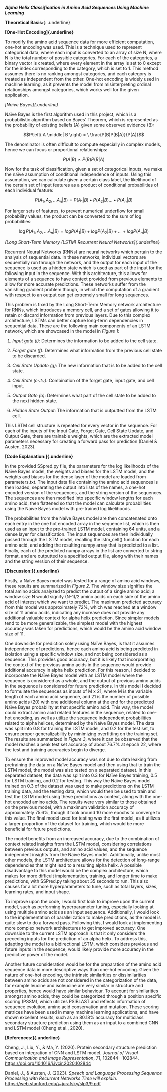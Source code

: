 ***Alpha Helix Classification in Amino Acid Sequences Using Machine
Learning***

**Theoretical Basis:**{: .underline}

**[One-Hot Encoding]{.underline}**

To modify the amino acid sequence data for more efficient computation,
one-hot encoding was used. This is a technique used to represent
categorical data, where each input is converted to an array of size N,
where N is the total number of possible categories. For each of the
categories, a binary vector is created, where every element in the array
is set to 0 except for the index corresponding to the category, which is
set to 1. This method assumes there is no ranking amongst categories,
and each category is treated as independent from the other. One-hot
encoding is widely used in machine learning, as it prevents the model
from misinterpreting ordinal relationships amongst categories, which
works well for the given application.

*[Naïve Bayes]{.underline}*

Naïve Bayes is the first algorithm used in this project, which is a
probabilistic algorithm based on Bayes' Theorem, which is represented as
the probability of existing beliefs (A) given some observed evidence
(B):

$$P\left( A \middle| B \right) = \ \frac{P(B)P(B|A)}{P(A)}$$

The denominator is often difficult to compute especially in complex
models, hence we can focus or proportional relationships:

$$P\left( A \middle| B \right) \propto P(B)P(B|A)$$

Now for the task of classification, given a set of categorical inputs,
we make the naïve assumption of conditional independence of inputs.
Using this assumption, we can calculate given a certain class label, the
likelihood of the certain set of input features as a product of
conditional probabilities of each individual feature:

$$P\left( A_{1},A_{2},\ldots A_{n} \middle| B \right) = P\left( A_{1} \middle| B \right) \bullet P\left( A_{2} \middle| B \right)\ldots \bullet P\left( A_{n} \middle| B \right)$$

For larger sets of features, to prevent numerical underflow for small
probability values, the product can be converted to the sum of log
probabilities:

$$\log{P\left( A_{1},A_{2},\ldots A_{n} \middle| B \right)} = logP\left( A_{1} \middle| B \right) + logP\left( A_{2} \middle| B \right) + ..\  + logP(A_{n}|B)$$

*[Long Short-Term Memory (LSTM) Recurrent Neural Networks]{.underline}*

Recurrent Neural Networks (RNNs) are neural networks which pertain to
the analysis of sequential data. In these networks, individual vectors
are sequentially run through the network, and the output for each input
of the sequence is used as a hidden state which is used as part of the
input for the following input in the sequence. With this architecture,
this allows for elements of a sequence to have context provided from
previous elements to allow for more accurate predictions. These networks
suffer from the vanishing gradient problem though, in which the
computation of a gradient with respect to an output can get extremely
small for long sequences.

This problem is fixed by the Long Short-Term Memory network architecture
for RNNs, which introduces a memory cell, and a set of gates allowing it
to retain or discard information from previous layers. Due to this
complex architecture, LSTMs can better capture long-term dependencies in
sequential data. These are the following main components of an LSTM
network, which are showcased in the model in *Figure 1*:

1.  *Input gate (i):* Determines the information to be added to the cell
    state.

2.  *Forget gate (f):* Determines what information from the previous
    cell state to be discarded.

3.  *Cell State Update (g)*: The new information that is to be added to
    the cell state.

4.  *Cell State (c~t~):* Combination of the forget gate, input gate, and
    cell input.

5.  *Output Gate (o)*: Determines what part of the cell state to be
    added to the next hidden state.

6.  *Hidden State Output*: The information that is outputted from the
    LSTM cell.

This LSTM cell structure is repeated for every vector in the sequence.
For each of the inputs of the Input Gate, Forget Gate, Cell State
Update, and Output Gate, there are trainable weights, which are the
extracted model parameters necessary for creating a forward pass for
prediction (Daniel & Austen, 2023).

**[Code Explanation:]{.underline}**

In the provided SSpred.py file, the parameters for the log likelihoods
of the Naïve Bayes model, the weights and biases for the LSTM model, and
the weights and biases for the dense layer of the model are loaded from
parameters.txt. The input data file containing the amino acid sequences
is then loaded, separating the output into lists of the names, a one-hot
encoded version of the sequences, and the string version of the
sequences. The sequences are then modified into specific window lengths
for each amino acid, then flattened so that the model can calculate
probabilities using the Naïve Bayes model with pre-trained log
likelihoods.

The probabilities from the Naïve Bayes model are then concatenated onto
each entry in the one hot encoded array in the sequence list, which is
then used as an input to the pre-trained LSTM model, containing 64
units, and a dense layer for classification. The input sequences are
then individually passed through the LSTM model, recalling the
lstm_cell() function for each amino acid, and adding the resulting numpy
array that is predicted to a list. Finally, each of the predicted numpy
arrays in the list are converted to string format, and are outputted to
a specified output file, along with their names and the string version
of their sequence.

**[Discussion:]{.underline}**

Firstly, a Naïve Bayes model was tested for a range of amino acid
windows, these results are summarized in *Figure 2*. The window size
signifies the total amino acids analyzed to predict the output of a
single amino acid; a window size N would signify (N-1)/2 amino acids on
each side of the amino acid of interest which we want to predict. The
maximum predicted accuracy from this model was approximately 72%, which
was reached at a window size of 11 amino acids, indicating any increase
does not provide any additional valuable context for alpha helix
prediction. Since simpler models tend to be more generalizable, the
simplest model with the highest accuracy was taken for predictions,
which would be the amino acid window size of 11.

One downside for prediction solely using Naïve Bayes, is that it assumes
independence of predictions, hence each amino acid is being predicted in
isolation using a specific window size, and not being considered as a
sequence. This provides good accuracy, but it is likely that
incorporating the context of the previous amino acids in the sequence
would provide additional accuracy in alpha helix prediction. For this
reason, I decided to incorporate the Naïve Bayes model with an LSTM
model where the sequence is considered as a whole, and the output of
previous amino acids in the sequence is considered for future
predictions. In this model I decided to formulate the sequences as
inputs of M x 21, where M is the variable length of each amino acid
sequence, and 21 is the number of possible amino acids (20) with one
additional column at the end for the predicted Naïve Bayes probability
at that specific amino acid. This way, the model could extract amino
acid related features in the sequence, related to one-hot encoding, as
well as utilize the sequence independent probabilities related to alpha
helices, determined by the Naïve Bayes model. The data was split into
0.8 for training the LSTM model, and 0.2 for the test set, to ensure
proper generalizability by minimizing overfitting on the training set.
The results are summarized in *Figure 3*, where it can be observed that
the model reaches a peak test set accuracy of about 76.7% at epoch 22,
where the test and training accuracies begin to diverge.

To ensure the improved model accuracy was not due to data leaking from
pretraining the data on a Naïve Bayes model and then using that to train
the LSTM model, the model was also tested on a separated dataset. In
this separated dataset, the data was split into 0.3 for Naïve Bayes
training, 0.5 for LSTM training, and 0.2 for testing. This way the Naïve
Bayes model trained on 0.3 of the dataset was used to make predictions
on the LSTM training data, and the testing data, which would then be
used to train and test the LSTM model using these predictions as
context, along with the one-hot encoded amino acids. The results were
very similar to those obtained on the previous model, with a maximum
validation accuracy of approximately 75.6%, though it took around 10
more epochs to converge to this value. The final model used for testing
was the first model, as it utilizes a larger proportion of the dataset
for training, which would be more beneficial for future predictions.

The model benefits from an increased accuracy, due to the combination of
context related insights from the LSTM model, considering correlations
between previous outputs, and amino acid values, and the sequence
independent insights from the Naïve Bayes model. Additionally, unlike
most other models, the LSTM architecture allows for the detection of
long-range dependencies that might lead to a resulting alpha helix. A
possible disadvantage to this model would be the complex architecture,
which makes for more difficult implementation, training, and longer time
to make predictions, with SSPred.py taking about 35 seconds to run. This
also causes for a lot more hyperparameters to tune, such as total
layers, sizes, learning rates, and input shape.

To improve upon the code, I would first look to improve upon the current
model, such as performing hyperparameter tuning, especially looking at
using multiple amino acids as an input sequence. Additionally, I would
look to the implementation of parallelization to make predictions, as
the model is quite slow to do a forward pass. Following this, I would
look at implementing more complex network architectures to get improved
accuracy. One downside to the current LSTM approach is that it only
considers the preceding inputs for the prediction of an alpha helix. To
address this, adapting the model to a bidirectional LSTM, which
considers previous and future inputs in the sequence, would likely
provide more accuracy in the predictive power of the model.

Another future consideration would be for the preparation of the amino
acid sequence data in more descriptive ways than one-hot encoding. Given
the nature of one-hot encoding, the intrinsic similarities or
dissimilarities between amino acids are not considered in the
categorization of the data, for example leucine and isoleucine are very
similar in structure and properties, hence would have similar behaviour.
To account for similarities amongst amino acids, they could be
categorized through a position specific scoring (PSSM), which utilizes
PSIBLAST and reflects information of sequence evolution, amino acid
conservation and mutation. These scoring matrices have been used in many
machine learning applications, and have shown excellent results, such as
an 80.18% accuracy for multiclass secondary structure prediction using
them as an input to a combined CNN and LSTM model (Cheng et al., 2020).

**[References:]{.underline}**

Cheng, J., Liu, Y., & Ma, Y. (2020). Protein secondary structure
prediction based on integration of CNN and LSTM model. *Journal of
Visual Communication and Image Representation*, *71*, 102844--102844.
https://doi.org/10.1016/j.jvcir.2020.102844

‌Daniel, J., & Austen, J. (2023). *Speech and Language Processing
Sequence Processing with Recurrent Networks Time will explain*.
https://web.stanford.edu/\~jurafsky/slp3/9.pdf
